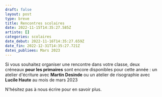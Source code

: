 ```yaml
---
draft: false
layout: post
type: breve
title: Rencontres scolaires
date: 2022-11-15T14:35:27.585Z
artiste: []
categories: scolaires
date_debut: 2022-11-16T14:35:27.659Z
date_fin: 2022-12-31T14:35:27.721Z
dates_publiees: Mars 2023
---
```

Si vous souhaitez organiser une rencontre dans votre classe, deux créneaux **pour les primaires** sont encore disponibles pour cette année : un atelier d'écriture avec **Martin Desinde** ou un atelier de risographie avec **Lucile Haute** au mois de mars 2023

N'hésitez pas à nous écrire pour en savoir plus.